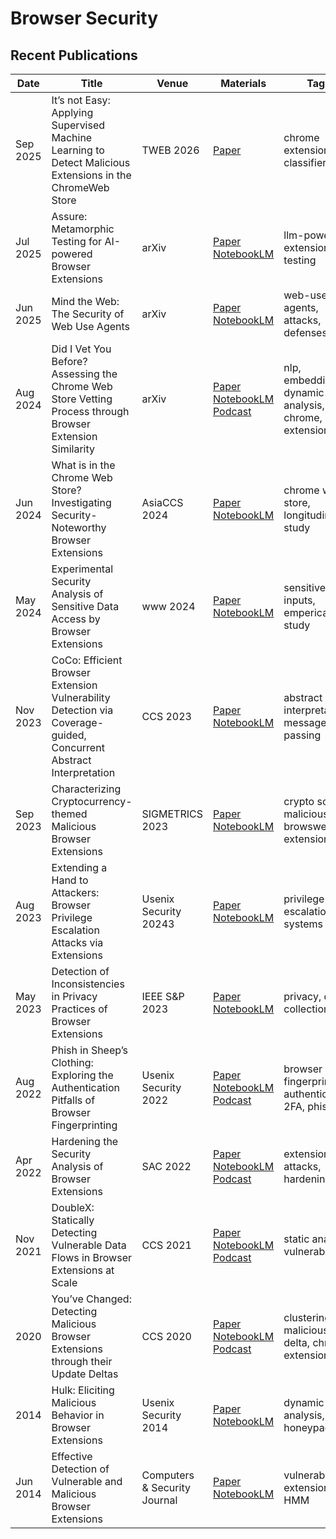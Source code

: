 # Browser Security

## Recent Publications
| Date | Title | Venue | Materials | Tags | Code | Summary |
| --- | --- | --- | --- | --- | --- | --- |
| Sep 2025 | It’s not Easy: Applying Supervised Machine Learning to Detect Malicious Extensions in the ChromeWeb Store | TWEB 2026 | [Paper](https://www.arxiv.org/pdf/2509.21590) | chrome extensions, classifier | | |
| Jul 2025 | Assure: Metamorphic Testing for AI-powered Browser Extensions | arXiv | <a href="https://arxiv.org/pdf/2507.05307" target="_blank">Paper</a> [NotebookLM](https://notebooklm.google.com/notebook/8624b085-086e-4896-98c6-5825e99ab2a8?authuser=2)| llm-powered extensions, testing | | |
| Jun 2025 | Mind the Web: The Security of Web Use Agents | arXiv | <a href="https://arxiv.org/pdf/2506.07153" target="_blank"> Paper </a> [NotebookLM](https://notebooklm.google.com/notebook/02253462-7106-40cf-a29e-bd8ee8aa9682?authuser=2)| web-use agents, attacks, defenses | | |
| Aug 2024 | Did I Vet You Before? Assessing the Chrome Web Store Vetting Process through Browser Extension Similarity | arXiv | [Paper](https://arxiv.org/pdf/2406.00374) [NotebookLM](https://notebooklm.google.com/notebook/d2e279e2-b78e-406c-97d6-1c4dbe058a62?authuser=1) [Podcast](https://notebooklm.google.com/notebook/d2e279e2-b78e-406c-97d6-1c4dbe058a62/audio)| nlp, embedding, dynamic analysis, chrome, extensions | | |
| Jun 2024 | What is in the Chrome Web Store? Investigating Security-Noteworthy Browser Extensions | AsiaCCS 2024 | [Paper](https://arxiv.org/pdf/2406.12710) [NotebookLM](https://notebooklm.google.com/notebook/b2824037-4caf-4bda-9688-a59cc46b2acf?authuser=2)| chrome web store, longitudinal study | | |
| May 2024 | Experimental Security Analysis of Sensitive Data Access by Browser Extensions | www 2024 | [Paper](https://dl.acm.org/doi/pdf/10.1145/3589334.3645683) [NotebookLM](https://notebooklm.google.com/notebook/37abb00a-9c02-48f0-9c4f-8c90d994e16c?authuser=4)| sensitive inputs, emperical study | | |
| Nov 2023 | CoCo: Efficient Browser Extension Vulnerability Detection via Coverage-guided, Concurrent Abstract Interpretation | CCS 2023 | [Paper](https://dl.acm.org/doi/pdf/10.1145/3576915.3616584) [NotebookLM](https://notebooklm.google.com/notebook/feaf2010-b496-4d3f-8dc0-b0f6045800d1?authuser=3)| abstract interpretation, message passing | | |
| Sep 2023 | Characterizing Cryptocurrency-themed Malicious Browser Extensions | SIGMETRICS 2023 | [Paper](https://baigd.github.io/files/SIGMETRICS23.pdf) [NotebookLM](https://notebooklm.google.com/notebook/4bde4c40-6c12-4565-95b8-d36b03310f48)| crypto scams, malicious browswer extensions | | |
| Aug 2023 | Extending a Hand to Attackers: Browser Privilege Escalation Attacks via Extensions | Usenix Security 20243| [Paper](https://www.usenix.org/system/files/usenixsecurity23-kim-young-min.pdf) [NotebookLM](https://notebooklm.google.com/notebook/bb150dea-b941-4dd2-9c95-02c3e0dc68f3?authuser=3)| privilege escalation, systems | | |
| May 2023 | Detection of Inconsistencies in Privacy Practices of Browser Extensions | IEEE S&P 2023 | [Paper](https://rtcl.eecs.umich.edu/rtclweb/assets/publications/2023/oakland23-bui.pdf) [NotebookLM](https://notebooklm.google.com/notebook/feaf2010-b496-4d3f-8dc0-b0f6045800d1?authuser=3)| privacy, data collection | | |
| Aug 2022 | Phish in Sheep’s Clothing: Exploring the Authentication Pitfalls of Browser Fingerprinting | Usenix Security 2022 | [Paper](https://www.usenix.org/system/files/sec22-lin-xu.pdf) [NotebookLM](https://notebooklm.google.com/notebook/25ebd680-eae2-489b-a0ed-810ed7d006c2?authuser=1) [Podcast](https://notebooklm.google.com/notebook/25ebd680-eae2-489b-a0ed-810ed7d006c2/audio)| browser fingerprinting, authentication, 2FA, phishing | | |
| Apr 2022 | Hardening the Security Analysis of Browser Extensions | SAC 2022 | [Paper](https://dl.acm.org/doi/pdf/10.1145/3477314.3507098) [NotebookLM](https://notebooklm.google.com/notebook/a463e1e1-8c20-46f2-8449-e5457c8d9ea9) [Podcast](https://notebooklm.google.com/notebook/a463e1e1-8c20-46f2-8449-e5457c8d9ea9/audio)| extensions, attacks, hardening | | |
| Nov 2021 | DoubleX: Statically Detecting Vulnerable Data Flows in Browser Extensions at Scale | CCS 2021 | [Paper](https://publications.cispa.saarland/3464/1/fass2021doublex.pdf) [NotebookLM](https://notebooklm.google.com/notebook/d477e449-70db-4dcf-95af-6b361cdf5321) [Podcast](https://notebooklm.google.com/notebook/4bde4c40-6c12-4565-95b8-d36b03310f48/audio)| static analysis, vulnerabilities | | |
| 2020 | You’ve Changed: Detecting Malicious Browser Extensions through their Update Deltas | CCS 2020 | [Paper](https://www.kapravelos.com/publications/extensiondeltas-CCS20.pdf) [NotebookLM](https://notebooklm.google.com/notebook/ddd2a0e4-f603-44ec-a257-b06ae1a919e9) [Podcast](https://notebooklm.google.com/notebook/ddd2a0e4-f603-44ec-a257-b06ae1a919e9/audio)| clustering, malicious delta, chrome extension | | |
| 2014 | Hulk: Eliciting Malicious Behavior in Browser Extensions | Usenix Security 2014 | [Paper](https://www.usenix.org/system/files/conference/usenixsecurity14/sec14-paper-kapravelos.pdf) [NotebookLM](https://notebooklm.google.com/notebook/694bd776-afeb-4940-8222-8c655d9441ee?authuser=3)| dynamic analysis, honeypages | | |
| Jun 2014 | Effective Detection of Vulnerable and Malicious Browser Extensions | Computers & Security Journal | [Paper](https://www.sciencedirect.com/science/article/abs/pii/S0167404814000984) [NotebookLM](https://notebooklm.google.com/notebook/bd43a06f-7d30-43ad-a639-430bd2fb5bf8?authuser=3) | vulnerable extensions, HMM | | |
